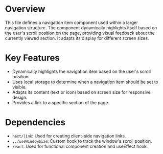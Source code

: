 # Overview

This file defines a navigation item component used within a larger navigation structure. The component dynamically highlights itself based on the user's scroll position on the page, providing visual feedback about the currently viewed section. It adapts its display for different screen sizes.

# Key Features

-   Dynamically highlights the navigation item based on the user's scroll position.
-   Uses local storage to determine when a navigation item should be set to visible.
-   Adapts its content (text or icon) based on screen size for responsive design.
-   Provides a link to a specific section of the page.

# Dependencies

-   `next/link`: Used for creating client-side navigation links.
-   `../useWindowSize`: Custom hook to track the window's scroll position.
-   `react`: Used for functional component creation and useEffect hook.
